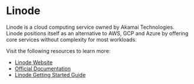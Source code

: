 # Linode

Linode is a cloud computing service owned by Akamai Technologies. Linode positions itself as an alternative to AWS, GCP and Azure by offering core services without complexity for most workloads.

Visit the following resources to learn more:

- [Linode Website](https://www.linode.com/)
- [Official Documentation](https://www.linode.com/docs/)
- [Linode Getting Started Guide](https://www.linode.com/docs/guides/getting-started/)
